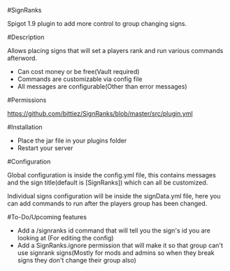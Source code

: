 #SignRanks

Spigot 1.9 plugin to add more control to group changing signs.


#Description

Allows placing signs that will set a players rank and run various commands afterword.

- Can cost money or be free(Vault required)
- Commands are customizable via config file
- All messages are configurable(Other than error messages)


#Permissions

https://github.com/bittiez/SignRanks/blob/master/src/plugin.yml


#Installation

- Place the jar file in your plugins folder
- Restart your server


#Configuration

Global configuration is inside the config.yml file, this contains messages and the sign title(default is [SignRanks]) which can all be customized.

Individual signs configuration will be inside the signData.yml file, here you can add commands to run after the players group has been changed.


#To-Do/Upcoming features

- Add a /signranks id command that will tell you the sign's id you are looking at (For editing the config)
- Add a SignRanks.ignore permission that will make it so that group can't use signrank signs(Mostly for mods and admins so when they break signs they don't change their group also)
